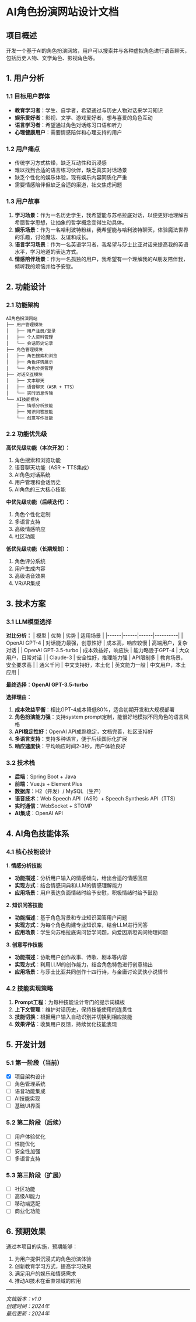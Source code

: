 # AI角色扮演网站设计文档

## 项目概述
开发一个基于AI的角色扮演网站，用户可以搜索并与各种虚拟角色进行语音聊天，包括历史人物、文学角色、影视角色等。

## 1. 用户分析

### 1.1 目标用户群体
- **教育学习者**：学生、自学者，希望通过与历史人物对话来学习知识
- **娱乐爱好者**：影视、文学、游戏爱好者，想与喜爱的角色互动
- **语言学习者**：希望通过角色对话练习口语和听力
- **心理健康用户**：需要情感陪伴和心理支持的用户

### 1.2 用户痛点
- 传统学习方式枯燥，缺乏互动性和沉浸感
- 难以找到合适的语言练习伙伴，缺乏真实对话场景
- 缺乏个性化的娱乐体验，现有娱乐内容同质化严重
- 需要情感陪伴但缺乏合适的渠道，社交焦虑问题

### 1.3 用户故事
1. **学习场景**：作为一名历史学生，我希望能与苏格拉底对话，以便更好地理解古希腊哲学思想，让抽象的哲学概念变得生动具体。
2. **娱乐场景**：作为一名哈利波特粉丝，我希望能与哈利波特聊天，体验魔法世界的乐趣，讨论魔法、友谊和成长。
3. **语言学习场景**：作为一名英语学习者，我希望与莎士比亚对话来提高我的英语水平，学习地道的表达方式。
4. **情感陪伴场景**：作为一名孤独的用户，我希望有一个理解我的AI朋友陪伴我，倾听我的烦恼并给予安慰。

## 2. 功能设计

### 2.1 功能架构
```
AI角色扮演网站
├── 用户管理模块
│   ├── 用户注册/登录
│   ├── 个人资料管理
│   └── 会话历史记录
├── 角色管理模块
│   ├── 角色搜索和浏览
│   ├── 角色详情展示
│   └── 角色分类管理
├── 对话交互模块
│   ├── 文本聊天
│   ├── 语音聊天（ASR + TTS）
│   └── 实时消息传输
└── AI技能模块
    ├── 情感分析技能
    ├── 知识问答技能
    └── 创意写作技能
```

### 2.2 功能优先级

**高优先级功能（本次开发）：**
1. 角色搜索和浏览功能
2. 语音聊天功能（ASR + TTS集成）
3. AI角色对话系统
4. 用户管理和会话历史
5. AI角色的三大核心技能

**中优先级功能（后续迭代）：**
1. 角色个性化定制
2. 多语言支持
3. 高级情感响应
4. 社区功能

**低优先级功能（长期规划）：**
1. 角色评分系统
2. 用户生成内容
3. 高级语音效果
4. VR/AR集成

## 3. 技术方案

### 3.1 LLM模型选择

**对比分析：**
| 模型 | 优势 | 劣势 | 适用场景 |
|------|------|------|----------|
| OpenAI GPT-4 | 对话能力最强，创意性好 | 成本高，响应较慢 | 高端用户，复杂对话 |
| OpenAI GPT-3.5-turbo | 成本效益好，响应快 | 能力略逊于GPT-4 | 大众用户，日常对话 |
| Claude-3 | 安全性好，推理能力强 | API限制多 | 教育场景，安全要求高 |
| 通义千问 | 中文支持好，本土化 | 英文能力一般 | 中文用户，本土应用 |

**最终选择：OpenAI GPT-3.5-turbo**

**选择理由：**
1. **成本效益平衡**：相比GPT-4成本降低80%，适合初期开发和大规模部署
2. **角色扮演能力强**：支持system prompt定制，能很好地模拟不同角色的语言风格
3. **API稳定性好**：OpenAI API成熟稳定，文档完善，社区支持好
4. **多语言支持**：支持多种语言，便于后续国际化扩展
5. **响应速度快**：平均响应时间2-3秒，用户体验良好

### 3.2 技术栈
- **后端**：Spring Boot + Java
- **前端**：Vue.js + Element Plus
- **数据库**：H2（开发）/ MySQL（生产）
- **语音技术**：Web Speech API（ASR）+ Speech Synthesis API（TTS）
- **实时通信**：WebSocket + STOMP
- **AI集成**：OpenAI API

## 4. AI角色技能体系

### 4.1 核心技能设计

**1. 情感分析技能**
- **功能描述**：分析用户输入的情感倾向，给出合适的情感回应
- **实现方式**：结合情感词典和LLM的情感理解能力
- **应用场景**：用户表达负面情绪时给予安慰，积极情绪时给予鼓励

**2. 知识问答技能**
- **功能描述**：基于角色背景和专业知识回答用户问题
- **实现方式**：为每个角色构建专业知识库，结合LLM进行问答
- **应用场景**：学生向苏格拉底询问哲学问题，向爱因斯坦询问物理问题

**3. 创意写作技能**
- **功能描述**：协助用户创作故事、诗歌、剧本等内容
- **实现方式**：利用LLM的创作能力，结合角色特色进行创意输出
- **应用场景**：与莎士比亚共同创作十四行诗，与金庸讨论武侠小说情节

### 4.2 技能实现策略
1. **Prompt工程**：为每种技能设计专门的提示词模板
2. **上下文管理**：维护对话历史，保持技能使用的连贯性
3. **技能切换**：根据用户输入自动识别并切换到相应技能
4. **效果评估**：收集用户反馈，持续优化技能表现

## 5. 开发计划

### 5.1 第一阶段（当前）
- [x] 项目架构设计
- [ ] 角色管理系统
- [ ] 语音功能集成
- [ ] AI技能实现
- [ ] 基础UI界面

### 5.2 第二阶段（后续）
- [ ] 用户体验优化
- [ ] 性能优化
- [ ] 安全性加强
- [ ] 多语言支持

### 5.3 第三阶段（扩展）
- [ ] 社区功能
- [ ] 高级AI能力
- [ ] 移动端适配
- [ ] 商业化功能

## 6. 预期效果

通过本项目的实施，预期能够：
1. 为用户提供沉浸式的角色扮演体验
2. 创新教育学习方式，提高学习效果
3. 满足用户的娱乐和情感需求
4. 推动AI技术在垂直领域的应用

---
*文档版本：v1.0*  
*创建时间：2024年*  
*最后更新：2024年*